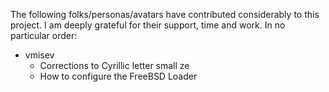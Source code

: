 The following folks/personas/avatars have contributed considerably to
this project. I am deeply grateful for their support, time and work.
In no particular order:

* vmisev
  - Corrections to Cyrillic letter small ze
  - How to configure the FreeBSD Loader
